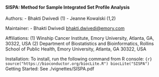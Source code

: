 <h4>SISPA: Method for Sample Integrated Set Profile Analysis</h4>

Authors:
    - Bhakti Dwivedi (1)
    - Jeanne Kowalski (1,2)
  
Maintainer:
    - Bhakti Dwivedi <bhakti.dwivedi@emory.com>

Affiliations:
    (1) Winship Cancer Institute, Emory University, Atlanta, GA, 30322, USA
    (2) Department of Biostatistics and Bioinformatics, Rollins School of Public Health, Emory University, Atlanta, GA 30322, USA

Installation:
    To install, run the following command from R console:
        ```{r}
          source("https://bioconductor.org/biocLite.R")
          biocLite("SISPA")
        ```
Getting Started:
    See ./vignettes/SISPA.pdf

